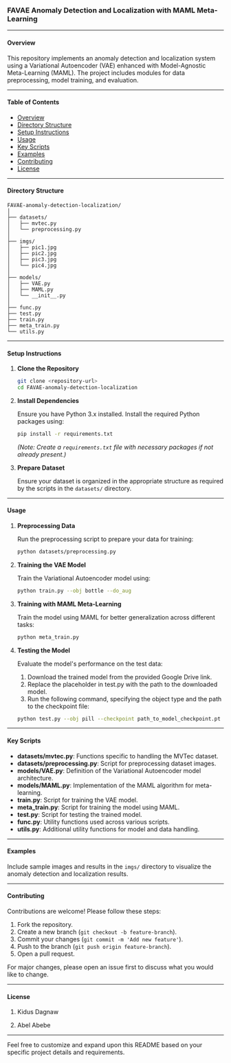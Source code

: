 ### FAVAE Anomaly Detection and Localization with MAML Meta-Learning

---

#### Overview

This repository implements an anomaly detection and localization system using a Variational Autoencoder (VAE) enhanced with Model-Agnostic Meta-Learning (MAML). The project includes modules for data preprocessing, model training, and evaluation.

---

#### Table of Contents

- [Overview](#overview)
- [Directory Structure](#directory-structure)
- [Setup Instructions](#setup-instructions)
- [Usage](#usage)
- [Key Scripts](#key-scripts)
- [Examples](#examples)
- [Contributing](#contributing)
- [License](#license)

---

#### Directory Structure

```
FAVAE-anomaly-detection-localization/
│
├── datasets/
│   ├── mvtec.py
│   └── preprocessing.py
│
├── imgs/
│   ├── pic1.jpg
│   ├── pic2.jpg
│   ├── pic3.jpg
│   └── pic4.jpg
│
├── models/
│   ├── VAE.py
│   ├── MAML.py
│   └── __init__.py
│
├── func.py
├── test.py
├── train.py
├── meta_train.py
└── utils.py
```

---

#### Setup Instructions

1. **Clone the Repository**

    ```sh
    git clone <repository-url>
    cd FAVAE-anomaly-detection-localization
    ```

2. **Install Dependencies**

    Ensure you have Python 3.x installed. Install the required Python packages using:

    ```sh
    pip install -r requirements.txt
    ```

    *(Note: Create a `requirements.txt` file with necessary packages if not already present.)*

3. **Prepare Dataset**

    Ensure your dataset is organized in the appropriate structure as required by the scripts in the `datasets/` directory.

---

#### Usage

1. **Preprocessing Data**

    Run the preprocessing script to prepare your data for training:

    ```sh
    python datasets/preprocessing.py
    ```

2. **Training the VAE Model**

    Train the Variational Autoencoder model using:

    ```sh
    python train.py --obj bottle --do_aug
    ```

3. **Training with MAML Meta-Learning**

    Train the model using MAML for better generalization across different tasks:

    ```sh
    python meta_train.py
    ```

4. **Testing the Model**

    Evaluate the model's performance on the test data:

    1. Download the trained model from the provided Google Drive link.
    2. Replace the placeholder in test.py with the path to the downloaded model.
    3. Run the following command, specifying the object type and the path to the checkpoint file:

    ```sh
    python test.py --obj pill --checkpoint path_to_model_checkpoint.pt

    ```

---

#### Key Scripts

- **datasets/mvtec.py**: Functions specific to handling the MVTec dataset.
- **datasets/preprocessing.py**: Script for preprocessing dataset images.
- **models/VAE.py**: Definition of the Variational Autoencoder model architecture.
- **models/MAML.py**: Implementation of the MAML algorithm for meta-learning.
- **train.py**: Script for training the VAE model.
- **meta_train.py**: Script for training the model using MAML.
- **test.py**: Script for testing the trained model.
- **func.py**: Utility functions used across various scripts.
- **utils.py**: Additional utility functions for model and data handling.

---

#### Examples

Include sample images and results in the `imgs/` directory to visualize the anomaly detection and localization results.

---

#### Contributing

Contributions are welcome! Please follow these steps:

1. Fork the repository.
2. Create a new branch (`git checkout -b feature-branch`).
3. Commit your changes (`git commit -m 'Add new feature'`).
4. Push to the branch (`git push origin feature-branch`).
5. Open a pull request.

For major changes, please open an issue first to discuss what you would like to change.

---

#### License

1. Kidus Dagnaw 

2. Abel Abebe

---

Feel free to customize and expand upon this README based on your specific project details and requirements.
